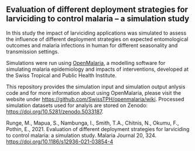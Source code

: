 
## Evaluation of different deployment strategies for larviciding to control malaria – a simulation study

In this study the impact of larviciding applications was simulated to assess the influence of different deployment strategies on expected entomological outcomes and malaria infections in human for different seasonality and transmission settings.

Simulations were run using [OpenMalaria](https://github.com/SwissTPH/openmalaria/wiki), a modelling software for simulating malaria epidemiology and impacts of interventions, developed at the Swiss Tropical and Public Health Institute.

This repository provides the simulation input and simulation output anlysis code and for more information about using OpenMalaria, please visit the website under https://github.com/SwissTPH/openmalaria/wiki.
Processed simulation datasets used for analyis are stored on Zenodo: https://doi.org/10.5281/zenodo.5033187.


Runge, M., Mapua, S., Nambunga, I., Smith, T.A., Chitnis, N., Okumu, F., Pothin, E., 2021. 
Evaluation of different deployment strategies for larviciding to control malaria: a simulation study. 
Malaria Journal 20, 324. https://doi.org/10.1186/s12936-021-03854-4



